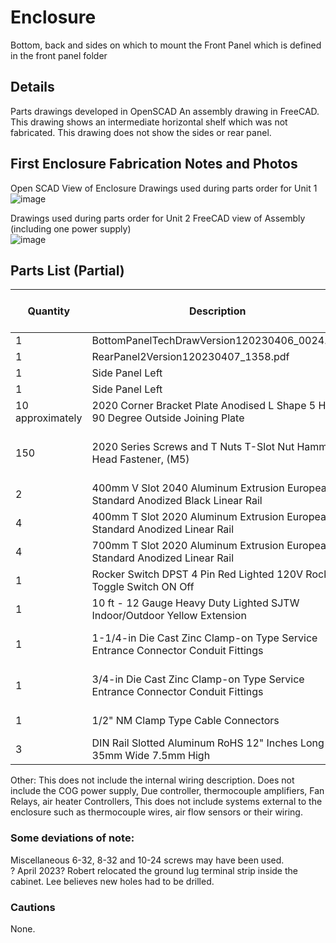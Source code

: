 # Enclosure
Bottom, back and sides on which to mount the Front Panel which is defined in the front panel folder

## Details
Parts drawings developed in OpenSCAD
An assembly drawing in FreeCAD. This drawing shows an intermediate horizontal shelf which was not fabricated. This drawing does not show the sides or rear panel.  

## First Enclosure Fabrication Notes and Photos

Open SCAD View of Enclosure
Drawings used during parts order for Unit 1
![image](https://github.com/ForrestErickson/NASA-COG/assets/5836181/3e737e1a-d652-4505-8af9-1a45d5577721)  

Drawings used during parts order for Unit 2
FreeCAD view of Assembly (including one power supply)  
![image](https://github.com/ForrestErickson/NASA-COG/assets/5836181/fb5cbe7d-795f-4848-a33e-268128b46011)


## Parts List (Partial)
| Quantity         	| Description                                                                       	| Manufacturer    	| Man Part Number 	| Distributor 	| Distributor Part Number                                                                                                                  	| Drawing                                                                                                   	| Cost Each 	|
|------------------	|-----------------------------------------------------------------------------------	|-----------------	|-----------------	|-------------	|------------------------------------------------------------------------------------------------------------------------------------------	|-----------------------------------------------------------------------------------------------------------	|-----------	|
| 1                	| BottomPanelTechDrawVersion120230406_0024.pdf                                      	| PublicInvention 	| TBD             	| NA          	| NA                                                                                                                                       	| [BottomPanelTechDrawVersion120230406_0024.pdf](../frontpanelBottomPanelTechDrawVersion120230406_0024.pdf) 	|           	|
| 1                	| RearPanel2Version120230407_1358.pdf                                               	| PublicInvention 	| TBD             	|             	|                                                                                                                                          	| [RearPanel2Version120230407_1358.pdf](RearPanel2Version120230407_1358.pdf)                                	|           	|
| 1                	| Side Panel Left                                                                   	| PublicInvention 	| TBD             	|             	|                                                                                                                                          	| None, Freehanded.                                                                                         	|           	|
| 1                	| Side Panel Left                                                                   	| PublicInvention 	| TBD             	|             	|                                                                                                                                          	| None, Freehanded.                                                                                         	|           	|
| 10 approximately 	| 2020 Corner Bracket Plate Anodised L Shape 5 Hole 90 Degree Outside Joining Plate 	|                 	|                 	| Amazon      	| 10 approximately                                                                                                                         	|                                                                                                           	| 1.50      	|
| 150              	| 2020 Series Screws and T Nuts T-Slot Nut Hammer Head Fastener, (M5)               	|                 	|                 	| Amazon      	| https://www.amazon.com/Fastener-Nickel-Plated-Sliding-Aluminum-Profile/dp/B086MKNYDS/ref=pd_bxgy_vft_none_img_sccl_2/135-2622305-4888003 	|                                                                                                           	| 0.06      	|
| 2                	| 400mm V Slot 2040 Aluminum Extrusion European Standard Anodized Black Linear Rail 	|                 	|                 	| Amazon      	| https://www.amazon.com/Aluminum-Extrusion-European-Standard-Anodized/dp/B0BZ57L6CB/ref=sr_1_1_sspa                                       	|                                                                                                           	| 9.50      	|
| 4                	| 400mm T Slot 2020 Aluminum Extrusion European Standard Anodized Linear Rail       	|                 	|                 	| Amazon      	| https://www.amazon.com/European-Standard-Anodized-Aluminum-Extrusion/dp/B099MRRKJ2/ref=sr_1_2_sspa                                       	|                                                                                                           	| 4.75      	|
| 4                	| 700mm T Slot 2020 Aluminum Extrusion European Standard Anodized Linear Rail       	|                 	|                 	| Amazon      	| https://www.amazon.com/Aluminum-Extrusion-European-Standard-27-56inch/dp/B09SF2TX3G/ref=sr_1_1                                           	| Cut down for cabnet length.                                                                               	| 10.00     	|
| 1                	| Rocker Switch DPST 4 Pin Red Lighted 120V Rocker Toggle Switch ON Off             	|                 	|                 	| Amazon      	| https://www.amazon.com/Yoiilnz-250VAC-125VAC-Rocker-Lighted/dp/B0BB9KJDCN/ref=sr_1_1                                                     	|                                                                                                           	| 2.73      	|
| 1                	| 10 ft - 12 Gauge Heavy Duty Lighted SJTW Indoor/Outdoor Yellow Extension          	|                 	|                 	| Amazon      	| https://www.amazon.com/10-Extension-12-Gauge-Grounded-Power-Cord/dp/B0835TCLF5/ref=sr_1_2                                                	|                                                                                                           	|           	|
| 1                	| 1-1/4-in Die Cast Zinc Clamp-on Type Service Entrance Connector Conduit Fittings  	|                 	|                 	| Lowes       	| https://www.lowes.com/pd/Sigma-Electric-ProConnex-1-1-4-in-Clamp-on-Type-Service-Entrance-Connector-Conduit-Fitting/1087431              	|                                                                                                           	| 2.65      	|
| 1                	| 3/4-in Die Cast Zinc Clamp-on Type Service Entrance Connector Conduit Fittings    	|                 	|                 	| Lowes       	| https://www.lowes.com/pd/Sigma-Electric-ProConnex-3-4-in-Clamp-on-Type-Service-Entrance-Connector-Conduit-Fitting/1087283                	|                                                                                                           	| 1.50      	|
| 1                	| 1/2" NM Clamp Type Cable Connectors                                               	|                 	|                 	| Amazon      	| https://www.amazon.com/Connectors-Metallic-Conduit-Protect-Silver-Zinc/dp/B09M3MKL74/ref=sr_1_1_sspa                                     	|                                                                                                           	| 0.91      	|
| 3                	| DIN Rail Slotted Aluminum RoHS 12" Inches Long 35mm Wide 7.5mm High               	|                 	|                 	| Amazon      	| https://www.amazon.com/Pieces-Slotted-Aluminum-Inches-7-5mm/dp/B079TX7WDQ/ref=sr_1_1_sspa                                                	| Cut to fit.                                                                                               	| 5.00      	|

Other:
This does not include the internal wiring description.
Does not include the COG power supply, Due controller, thermocouple amplifiers, Fan Relays, air heater Controllers, 
This does not include systems external to the enclosure such as thermocouple wires, air flow sensors or their wiring.  

### Some deviations of note:
Miscellaneous 6-32, 8-32 and 10-24 screws may have been used.  
? April 2023? Robert relocated the ground lug terminal strip inside the cabinet. Lee believes new holes had to be drilled.


### Cautions
None.



